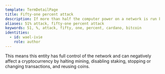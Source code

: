 ```yaml
---
template: TermDetailPage
title: Fifty-one percent attack
description: If more than half the computer power on a network is run by a single person or a single group of people, then a 51% attack is in operation.
aliases: 51% attack, fifty-one percent attack
keywords: 51, %, attack, fifty, one, percent, cardano, bitcoin
identities:
  - id: wael-ivie
    role: author
---
```


This means this entity has full control of the network and can negatively affect a cryptocurrency by halting mining, disabling staking, stopping or changing transactions, and reusing coins.
